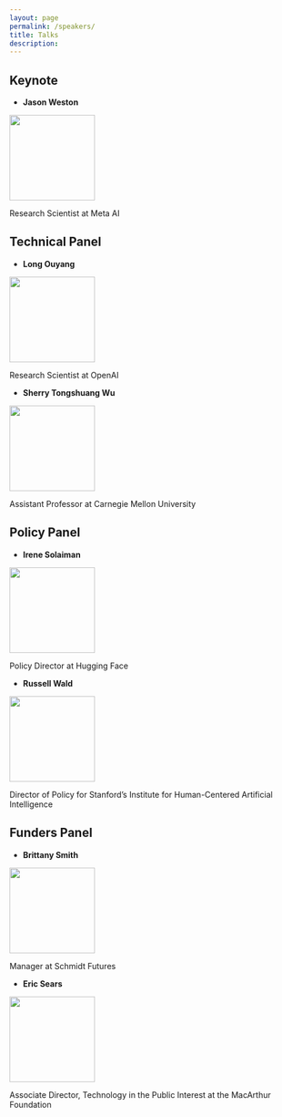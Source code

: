 ```yaml
---
layout: page
permalink: /speakers/
title: Talks
description: 
---
```


## Keynote
- **Jason Weston**

<img src="http://www.thespermwhale.com/jaseweston/jason.jpg" width="150">

Research Scientist at Meta AI

## Technical Panel
- **Long Ouyang**

<img src="http://zx.gd/academic/me.jpg" width="150">

Research Scientist at OpenAI

- **Sherry Tongshuang Wu**

<img src="https://www.cs.cmu.edu/~sherryw/assets/avatar.png" width="150">

Assistant Professor at Carnegie Mellon University

## Policy Panel
- **Irene Solaiman**

<img src="https://www.irenesolaiman.com/img/laughing.jpg" width="150">

Policy Director at Hugging Face

- **Russell Wald**

<img src="https://law.stanford.edu/wp-content/uploads/2020/10/creating-a-national-research-cloud-400x400.jpg" width="150">

Director of Policy for Stanford’s Institute for Human-Centered Artificial Intelligence

## Funders Panel
- **Brittany Smith**

<img src="https://media-exp1.licdn.com/dms/image/C4E03AQHQlPY7h-Ub1g/profile-displayphoto-shrink_200_200/0/1539632136759?e=1674691200&v=beta&t=RNRRn520v6rdahhWobgnuLgRm2RXJi3jv1V3wZlVcbA" width="150">

Manager at Schmidt Futures

- **Eric Sears**

<img src="https://www.macfound.org/media/staff_photos/eric-sears.jpg" width="150">

Associate Director, Technology in the Public Interest at the MacArthur Foundation
